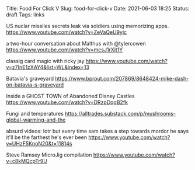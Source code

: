 Title: Food For Click V
Slug: food-for-click-v
Date: 2021-06-03 18:25
Status: draft
Tags: links

US nuclar missiles secrets leak via soldiers using memorizing apps.
https://www.youtube.com/watch?v=ZeVaQeU9yjc

a two-hour conversation about Malthus with @tylercowen
https://www.youtube.com/watch?v=mcsJ1rXjt1Y

classig card magic with ricky jay
https://www.youtube.com/watch?v=z7InE1zXAY4&list=WL&index=13

Batavia's graveyard
https://www.bprout.com/207869/8648424-mike-dash-on-batavia-s-graveyard

Inside a GHOST TOWN of Abandoned Disney Castles
https://www.youtube.com/watch?v=DRzpDqqB2fk

Fungi and temperatures
https://alltrades.substack.com/p/mushrooms-global-warming-and-the

absurd videos:
lotr but every time sam takes a step towards mordor he says it'll be the farthest he's ever been
https://www.youtube.com/watch?v=UHzF5KnoN20&t=11814s

Steve Ramsey MicroJig compilation
https://www.youtube.com/watch?v=c8kMQcpTr9U
